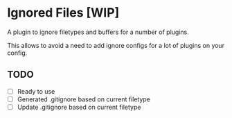 # Ignored Files [WIP]

A plugin to ignore filetypes and buffers for a number of plugins.

This allows to avoid a need to add ignore configs for a lot of plugins on your config.

## TODO

- [ ] Ready to use
- [ ] Generated .gitignore based on current filetype
- [ ] Update .gitignore based on current filetype
